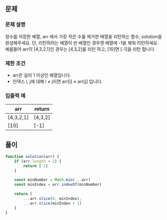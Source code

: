 ## 문제

### 문제 설명

정수를 저장한 배열, arr 에서 가장 작은 수를 제거한 배열을 리턴하는 함수, solution을 완성해주세요. 단, 리턴하려는 배열이 빈 배열인 경우엔 배열에 -1을 채워 리턴하세요. 예를들어 arr이 [4,3,2,1]인 경우는 [4,3,2]를 리턴 하고, [10]면 [-1]을 리턴 합니다.

### 제한 조건

- arr은 길이 1 이상인 배열입니다.
- 인덱스 i, j에 대해 i ≠ j이면 arr[i] ≠ arr[j] 입니다.

### 입출력 예

| arr | return |
| - | ------ |
| [4,3,2,1] | [4,3,2] |
| [10] | [-1] |

## 풀이

```javascript
function solution(arr) {
    if (arr.length < 2) {
        return [-1]
    }
    
    const minNumber = Math.min(...arr)
    const minIndex = arr.indexOf(minNumber)
    
    return [
        ...arr.slice(0, minIndex),
        ...arr.slice(minIndex + 1)
    ]
}
```
